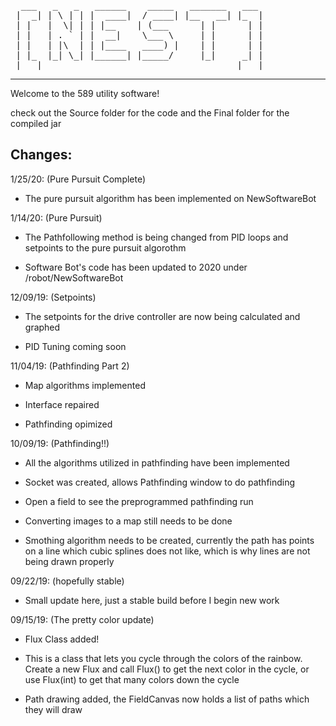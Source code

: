 <pre>
  ___   _   _   ______    _____   _______   ___ 
 |  _| | \ | | |  ____|  / ____| |__   __| |_  |
 | |   |  \| | | |__    | (___      | |      | |
 | |   | . ` | |  __|    \___ \     | |      | |
 | |   | |\  | | |____   ____) |    | |      | |
 | |_  |_| \_| |______| |_____/     |_|     _| |
 |___|                                     |___|
</pre>
------------------------------------------------

Welcome to the 589 utility software!

check out the Source folder for the code and the Final folder for the compiled jar

## Changes:

1/25/20: (Pure Pursuit Complete)

 - The pure pursuit algorithm has been implemented on NewSoftwareBot

1/14/20: (Pure Pursuit)

 - The Pathfollowing method is being changed from PID loops and setpoints to the pure pursuit algorothm
 
 - Software Bot's code has been updated to 2020 under /robot/NewSoftwareBot

12/09/19: (Setpoints)

 - The setpoints for the drive controller are now being calculated and graphed
 
 - PID Tuning coming soon

11/04/19: (Pathfinding Part 2)

 - Map algorithms implemented
 
 - Interface repaired

 - Pathfinding opimized

10/09/19: (Pathfinding!!)

 - All the algorithms utilized in pathfinding have been implemented
 
 - Socket was created, allows Pathfinding window to do pathfinding
 
 - Open a field to see the preprogrammed pathfinding run
 
 - Converting images to a map still needs to be done
 
 - Smothing algorithm needs to be created, currently the path has points on a line which cubic splines does not like, which is why lines are not being drawn properly

09/22/19: (hopefully stable)

 - Small update here, just a stable build before I begin new work

09/15/19: (The pretty color update)

 - Flux Class added!
 
 - This is a class that lets you cycle through the colors of the rainbow.  Create a new Flux and call Flux() to get the next color in the cycle, or use Flux(int) to get that many colors down the cycle
  
 - Path drawing added, the FieldCanvas now holds a list of paths which they will draw